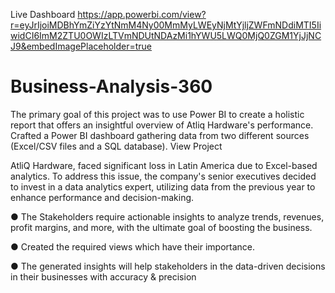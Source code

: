 Live Dashboard
https://app.powerbi.com/view?r=eyJrIjoiMDBhYmZiYzYtNmM4Ny00MmMyLWEyNjMtYjljZWFmNDdiMTI5IiwidCI6ImM2ZTU0OWIzLTVmNDUtNDAzMi1hYWU5LWQ0MjQ0ZGM1YjJjNCJ9&embedImagePlaceholder=true
# Business-Analysis-360
The primary goal of this project was to use Power BI to create a holistic report that offers an insightful overview of Atliq Hardware's performance. Crafted a Power BI dashboard gathering data from two different sources (Excel/CSV files and a SQL database).  View Project

AtliQ Hardware, faced significant loss in Latin America due to Excel-based analytics. To address this issue, the company's senior executives decided to invest in a data analytics expert, utilizing data from the previous year to enhance performance and decision-making.

● The Stakeholders require actionable insights to analyze trends, revenues, profit margins, and more, with the ultimate goal of boosting the business.

● Created the required views which have their importance.

● The generated insights will help stakeholders in the data-driven decisions in their businesses with accuracy & precision
